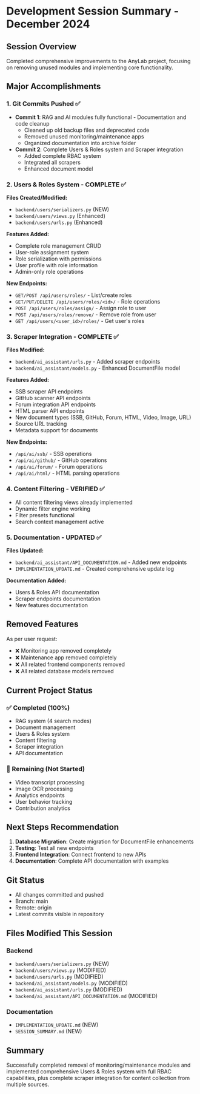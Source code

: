 # Development Session Summary - December 2024

## Session Overview
Completed comprehensive improvements to the AnyLab project, focusing on removing unused modules and implementing core functionality.

## Major Accomplishments

### 1. Git Commits Pushed ✅
- **Commit 1**: RAG and AI modules fully functional - Documentation and code cleanup
  - Cleaned up old backup files and deprecated code
  - Removed unused monitoring/maintenance apps
  - Organized documentation into archive folder
- **Commit 2**: Complete Users & Roles system and Scraper integration
  - Added complete RBAC system
  - Integrated all scrapers
  - Enhanced document model

### 2. Users & Roles System - COMPLETE ✅

**Files Created/Modified:**
- `backend/users/serializers.py` (NEW)
- `backend/users/views.py` (Enhanced)
- `backend/users/urls.py` (Enhanced)

**Features Added:**
- Complete role management CRUD
- User-role assignment system
- Role serialization with permissions
- User profile with role information
- Admin-only role operations

**New Endpoints:**
- `GET/POST /api/users/roles/` - List/create roles
- `GET/PUT/DELETE /api/users/roles/<id>/` - Role operations
- `POST /api/users/roles/assign/` - Assign role to user
- `POST /api/users/roles/remove/` - Remove role from user
- `GET /api/users/<user_id>/roles/` - Get user's roles

### 3. Scraper Integration - COMPLETE ✅

**Files Modified:**
- `backend/ai_assistant/urls.py` - Added scraper endpoints
- `backend/ai_assistant/models.py` - Enhanced DocumentFile model

**Features Added:**
- SSB scraper API endpoints
- GitHub scanner API endpoints
- Forum integration API endpoints
- HTML parser API endpoints
- New document types (SSB, GitHub, Forum, HTML, Video, Image, URL)
- Source URL tracking
- Metadata support for documents

**New Endpoints:**
- `/api/ai/ssb/` - SSB operations
- `/api/ai/github/` - GitHub operations
- `/api/ai/forum/` - Forum operations
- `/api/ai/html/` - HTML parsing operations

### 4. Content Filtering - VERIFIED ✅
- All content filtering views already implemented
- Dynamic filter engine working
- Filter presets functional
- Search context management active

### 5. Documentation - UPDATED ✅

**Files Updated:**
- `backend/ai_assistant/API_DOCUMENTATION.md` - Added new endpoints
- `IMPLEMENTATION_UPDATE.md` - Created comprehensive update log

**Documentation Added:**
- Users & Roles API documentation
- Scraper endpoints documentation
- New features documentation

## Removed Features

As per user request:
- ❌ Monitoring app removed completely
- ❌ Maintenance app removed completely
- ❌ All related frontend components removed
- ❌ All related database models removed

## Current Project Status

### ✅ Completed (100%)
- RAG system (4 search modes)
- Document management
- Users & Roles system
- Content filtering
- Scraper integration
- API documentation

### 🚧 Remaining (Not Started)
- Video transcript processing
- Image OCR processing
- Analytics endpoints
- User behavior tracking
- Contribution analytics

## Next Steps Recommendation

1. **Database Migration**: Create migration for DocumentFile enhancements
2. **Testing**: Test all new endpoints
3. **Frontend Integration**: Connect frontend to new APIs
4. **Documentation**: Complete API documentation with examples

## Git Status
- All changes committed and pushed
- Branch: main
- Remote: origin
- Latest commits visible in repository

## Files Modified This Session

### Backend
- `backend/users/serializers.py` (NEW)
- `backend/users/views.py` (MODIFIED)
- `backend/users/urls.py` (MODIFIED)
- `backend/ai_assistant/models.py` (MODIFIED)
- `backend/ai_assistant/urls.py` (MODIFIED)
- `backend/ai_assistant/API_DOCUMENTATION.md` (MODIFIED)

### Documentation
- `IMPLEMENTATION_UPDATE.md` (NEW)
- `SESSION_SUMMARY.md` (NEW)

## Summary
Successfully completed removal of monitoring/maintenance modules and implemented comprehensive Users & Roles system with full RBAC capabilities, plus complete scraper integration for content collection from multiple sources.

